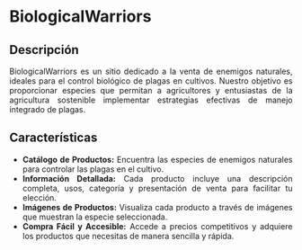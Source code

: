# BiologicalWarriors

<div style="text-align: justify;">

## Descripción

BiologicalWarriors es un sitio dedicado a la venta de enemigos naturales, ideales para el control biológico de plagas en cultivos. 
Nuestro objetivo es proporcionar especies que permitan a agricultores y entusiastas de la agricultura sostenible implementar estrategias efectivas de manejo integrado de plagas.

## Características
- **Catálogo de Productos:** Encuentra las especies de enemigos naturales para controlar las plagas en el cultivo.
- **Información Detallada:** Cada producto incluye una descripción completa, usos, categoría y presentación de venta para facilitar tu elección.
- **Imágenes de Productos:** Visualiza cada producto a través de imágenes que muestran la especie seleccionada.
- **Compra Fácil y Accesible:** Accede a precios competitivos y adquiere los productos que necesitas de manera sencilla y rápida.
</div>